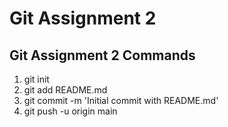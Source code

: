 # Git Assignment 2
## Git Assignment 2 Commands
1. git init
2. git add README.md
3. git commit -m 'Initial commit with README.md'
4. git push -u origin main
